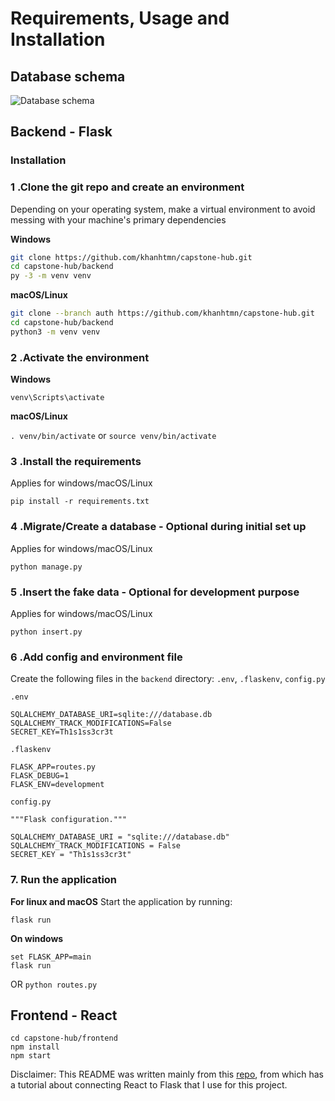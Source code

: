 # Requirements, Usage and Installation

## Database schema

![Database schema](https://i.ibb.co/gtqY4Wz/Capstone-Hub-Database-Schema.png)

## Backend - Flask
### Installation
                    
### 1 .Clone the git repo and create an environment 
          
Depending on your operating system, make a virtual environment to avoid messing with your machine's primary dependencies
          
**Windows**
          
```bash
git clone https://github.com/khanhtmn/capstone-hub.git
cd capstone-hub/backend
py -3 -m venv venv
```
          
**macOS/Linux**
          
```bash
git clone --branch auth https://github.com/khanhtmn/capstone-hub.git
cd capstone-hub/backend
python3 -m venv venv
```

### 2 .Activate the environment
          
**Windows** 

```venv\Scripts\activate```
          
**macOS/Linux**

```. venv/bin/activate```
or
```source venv/bin/activate```

### 3 .Install the requirements

Applies for windows/macOS/Linux

```pip install -r requirements.txt```

### 4 .Migrate/Create a database - Optional during initial set up

Applies for windows/macOS/Linux

```python manage.py```

### 5 .Insert the fake data - Optional for development purpose

Applies for windows/macOS/Linux

```python insert.py```

### 6 .Add config and environment file

Create the following files in the `backend` directory: `.env`, `.flaskenv`, `config.py`

`.env`
```
SQLALCHEMY_DATABASE_URI=sqlite:///database.db
SQLALCHEMY_TRACK_MODIFICATIONS=False
SECRET_KEY=Th1s1ss3cr3t
```

`.flaskenv`
```
FLASK_APP=routes.py
FLASK_DEBUG=1
FLASK_ENV=development
```

`config.py`
```
"""Flask configuration."""

SQLALCHEMY_DATABASE_URI = "sqlite:///database.db"
SQLALCHEMY_TRACK_MODIFICATIONS = False
SECRET_KEY = "Th1s1ss3cr3t"
```

### 7. Run the application 

**For linux and macOS**
Start the application by running:

```flask run```

**On windows**
```
set FLASK_APP=main
flask run
```
OR 
`python routes.py`

## Frontend - React

```
cd capstone-hub/frontend
npm install
npm start
```

Disclaimer: This README was written mainly from this [repo](https://github.com/Dev-Elie/Connecting-React-Frontend-to-a-Flask-Backend), from which has a tutorial about connecting React to Flask that I use for this project.
